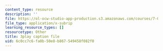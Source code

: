 ```yaml
---
content_type: resource
description: ''
file: https://ol-ocw-studio-app-production.s3.amazonaws.com/courses/7-01sc-fundamentals-of-biology-fall-2011/6c0cc7c6fa0b50e8b867549458f082f0_reYwbnuhFU0.vtt
file_type: application/x-subrip
learning_resource_types: []
resourcetype: Other
title: 3play caption file
uid: 6c0cc7c6-fa0b-50e8-b867-549458f082f0
---
```

